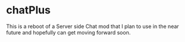 # chatPlus
This is a reboot of a Server side Chat mod that I plan to use in the near future and hopefully can get moving forward soon.
